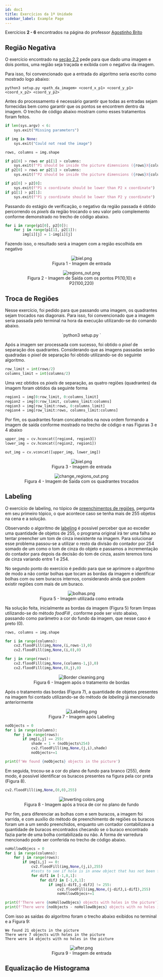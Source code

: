 ```yaml
---
id: doc1
title: Exercícios da 1ª Unidade
sidebar_label: Example Page
---
```


Exercícios **2 - 6** encontrados na página do professor [Agostinho Brito](https://agostinhobritojr.github.io/tutorial/pdi/)

## Região Negativa

O exercício encontrado na [seção 2.2](https://agostinhobritojr.github.io/tutorial/pdi/#_exerc%C3%ADcios) pede para que dado uma imagem e dois pontos, uma região seja traçada e exibida com o negativo da imagem.

Para isso, foi convencionado que a entrada do algoritmo seria escrito como mostrado logo abaixo:

`python3 setup.py <path_da_imagem> <coord_x_p1> <coord_y_p1> <coord_x_p2> <coord_y_p2>`

Antes do processamento é necessário garantir que todas as entradas sejam fornecidas bem como garantir que os pontos se encontrem dentro da imagem. O trecho de código abaixo mostram como esses tratamentos foram feitos.

```python
if len(sys.argv) < 6:
    sys.exit("Missing parameters")

if img is None:
    sys.exit("Could not read the image")

rows, columns = img.shape

if p1[0] > rows or p1[1] > columns:
    sys.exit(f"P1 should be inside the picture dimensions ({rows}X{columns})")
if p2[0] > rows or p2[1] > columns:
    sys.exit(f"P2 should be inside the picture dimensions ({rows}X{columns})")

if p1[0] > p2[0]:
    sys.exit(f"P1 x coordinate should be lower than P2 x coordinate")
if p1[1] > p2[1]:
    sys.exit(f"P1 y coordinate should be lower than P2 y coordinate")
```

Passando do estágio de verificação, o negativo da região passada é obtido percorrendo os _pixels_ da região trocando o seu valor pelo complemento conforme demonstrado no trecho de código abaixo.

```python
for i in range(p1[0], p2[0]):
    for j in range(p1[1], p2[1]):
        img[i][j] = 1-img[i][j]
```

Fazendo isso, o resultado será a imagem com a região escolhida em negativo

<center>
<figure float="middle" class="image">
  <img src="./assets/biel.png" alt="biel.png">
  <figcaption>Figura 1 - Imagem de entrada</figcaption> 
</figure>
<figure class="image">
  <img src="./assets/regions_out.png" alt="regions_out.png">
  <figcaption>Figura 2 - Imagem de Saída com os pontos P1(10,10) e P2(100,220)</figcaption>  
</figure>
</center>

## Troca de Regiões

Nesse exercício, foi pedido para que passando uma imagem, os quadrantes sejam trocados nas diagonais. Para isso, foi convencionado que a imagem seria passada pelo terminal na hora da execução utilizando-se do comando abaixo.

<center>
`python3 setup.py <path_da_imagem>`
</center>

Após a imagem ser processada com sucesso, foi obtido o _pixel_ de separação dos quadrantes. Considerando que as imagens passadas serão quadradas o _pixel_ de separação foi obtido utilizando-se do seguinte algoritmo.

```python
row_limit = int(rows/2)
columns_limit = int(columns/2)
```

Uma vez obtidos os _pixels_ de separação, as quatro regiões (quadrantes) da imagem foram obtidos da seguinte forma

```python
region1 = img[0:row_limit, 0:columns_limit]
region2 = img[0:row_limit, columns_limit:columns]
region3 = img[row_limit:rows, 0:columns_limit]
region4 = img[row_limit:rows, columns_limit:columns]
```

Por fim, os quadrantes foram concatenados na nova ordem formando a imagem de saída conforme mostrado no trecho de código e nas Figuras 3 e 4 abaixo

```python
upper_img = cv.hconcat([region4, region3])
lower_img = cv.hconcat([region2, region1])

out_img = cv.vconcat([upper_img, lower_img])
```

<center>
<figure float="middle" class="image">
  <img src="./assets/biel.png" alt="biel.png">
  <figcaption>Figura 3 - Imagem de entrada</figcaption> 
</figure>
<figure class="image">
  <img src="./assets/change_regions_out.png" alt="change_regions_out.png">
  <figcaption>Figura 4 - Imagem de Saída com os quadrantes trocados</figcaption>  
</figure>
</center>

## Labeling

O exercício de labeling, no tópico de [preenchimentos de regiões](https://agostinhobritojr.github.io/tutorial/pdi/#_exerc%C3%ADcios_2), pergunta em seu primeiro tópico, o que acontece caso se tenha mais de 255 objetos na cena e a solução.

Observando o algoritmo de [labeling](https://agostinhobritojr.github.io/tutorial/pdi/exemplos/labeling.cpp) é possível perceber que ao exceder uma quantidade de objetos de 255, o programa original irá ter uma falha ao tentar preencher um tom de cinza inexistente na imagem. Para solucionar esse problema passou-se a utilizar o resto da divisão do contador por 254 somado de um como o tom de cinza do objeto e passamos a incrementação do contador para depois da decisão do tom de cinza, assim teremos tons de cinza variando entre 1 e 254.

No segundo ponto do exercício é pedido para que se aprimore o algoritmo de modo a não contar bolhas que tocam as bordas da imagem e identificar bolhas com ou sem buracos internos, considerando ainda que podem existir regiões com mais de um buraco.

<center>
<figure float="middle" class="image">
  <img src="./assets/bolhas.png" alt="bolhas.png">
  <figcaption>Figura 5 - Imagem utilizada como entrada</figcaption> 
</figure>
</center>

Na solução feita, inicialmente as bordas da imagem (Figura 5) foram limpas utilizando-se do método _foodFill_ , conforme pode ser visto abaixo, passando como parâmetro a cor do fundo da imagem, que nesse caso é preto (0).

```python
rows, columns = img.shape

for i in range(columns):
    cv2.floodFill(img,None,(i,rows-1),0)
    cv2.floodFill(img,None,(i,0),0)

for j in range(rows):
    cv2.floodFill(img,None,(columns-1,j),0)
    cv2.floodFill(img,None,(0,j),0)

```

<center>
<figure float="middle" class="image">
  <img src="./assets/Image - Border cleaning.png" alt="Border cleaning.png">
  <figcaption>Figura 6 - Imagem após o tratamento de bordas</figcaption> 
</figure>
</center>

Após o tratamento das bordas (Figura 7), a quantidade de objetos presentes na imagem foi contado utilizando-se do método de _labeling_ já mencionado anteriormente

<center>
<figure float="middle" class="image">
  <img src="./assets/Image - Labeling.png" alt="Labeling.png">
  <figcaption>Figura 7 - Imagem após Labeling</figcaption> 
</figure>
</center>

```python
noObjects = 0
for i in range(columns):
    for j in range(rows):
        if img[i,j] == 255:
            shade = 1 + (noObjects%254)
            cv2.floodFill(img,None,(j,i),shade)
            noObjects+=1

print(f'We found {noObjects} objects in the picture')

```

Em seguida, trocou-se a cor do plano de fundo para branco (255), deste modo, é possível identificar os buracos presentes na figura pela cor preta (Figura 8).

```python
cv2.floodFill(img,None,(0,0),255)
```

<center>
<figure float="middle" class="image">
  <img src="./assets/Image - Inverting.png" alt="Inverting colors.png">
  <figcaption>Figura 8 - Imagem após a troca de cor no plano de fundo</figcaption> 
</figure>
</center>

Por fim, para diferenciar as bolhas com e sem buracos, a imagem foi varrida, e com auxílio do método de preenchimento de regiões os buracos foram um a um sendo preenchidos, enquanto um contador contabilizava a quantidade de buracos encontrados checando se o buraco encontrado fazia parte de uma bolha contabilizada ou não. A forma de varredura mencionado pode ser conferida no trecho de código abaixo.

```python
noHollowObjecs = 0
for i in range(columns):
    for j in range(rows):
        if img[i,j] == 0:
            cv2.floodFill(img,None,(j,i),255)
            #tests to see if hole is in anew object that has not been flooded yet
            for difI in [-1,0,1]:
                for difJ in [-1,0,1]:
                    if img[i-difI,j-difJ] != 255:
                        cv2.floodFill(img,None,(j-difJ,i-difI),255)
                        noHollowObjecs+=1

print(f'There were {noHollowObjecs} objects with holes in the picture')
print(f'There were {noObjects - noHollowObjecs} objects with no holes in the picture')
```

Com isso as saídas do algoritmo foram o trecho abaixo exibidos no terminal e a Figura 9:

```
We found 21 objects in the picture
There were 7 objects with holes in the picture
There were 14 objects with no holes in the picture
```

<center>
<figure float="middle" class="image">
  <img src="./assets/Image - After.png" alt="after.png">
  <figcaption>Figura 9 - Imagem de entrada</figcaption> 
</figure>
</center>

## Equalização de Histograma

